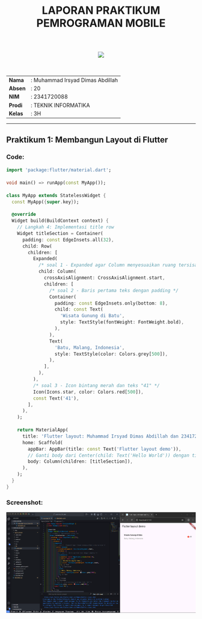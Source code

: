 # <p align="center">LAPORAN PRAKTIKUM PEMROGRAMAN MOBILE</p>

<br>

<p align="center">
    <img src="https://static.wikia.nocookie.net/logopedia/images/8/8a/Politeknik_Negeri_Malang.png/revision/latest?cb=20190922202558" width="200">
</p>

<br>

<table align="center">
    <tr>
        <td><strong>Nama</strong></td>
        <td>: Muhammad Irsyad Dimas Abdillah</td>
    </tr>
    <tr>
        <td><strong>Absen</strong></td>
        <td>: 20</td>
    </tr>
    <tr>
        <td><strong>NIM</strong></td>
        <td>: 2341720088</td>
    </tr>
    <tr>
        <td><strong>Prodi</strong></td>
        <td>: TEKNIK INFORMATIKA</td>
    </tr>
    <tr>
        <td><strong>Kelas</strong></td>
        <td>: 3H</td>
    </tr>
</table>

---

## Praktikum 1: Membangun Layout di Flutter

### Code:
```dart
import 'package:flutter/material.dart';

void main() => runApp(const MyApp());

class MyApp extends StatelessWidget {
  const MyApp({super.key});

  @override
  Widget build(BuildContext context) {
    // Langkah 4: Implementasi title row
    Widget titleSection = Container(
      padding: const EdgeInsets.all(32),
      child: Row(
        children: [
          Expanded(
            /* soal 1 - Expanded agar Column menyesuaikan ruang tersisa */
            child: Column(
              crossAxisAlignment: CrossAxisAlignment.start,
              children: [
                /* soal 2 - Baris pertama teks dengan padding */
                Container(
                  padding: const EdgeInsets.only(bottom: 8),
                  child: const Text(
                    'Wisata Gunung di Batu',
                    style: TextStyle(fontWeight: FontWeight.bold),
                  ),
                ),
                Text(
                  'Batu, Malang, Indonesia',
                  style: TextStyle(color: Colors.grey[500]),
                ),
              ],
            ),
          ),
          /* soal 3 - Icon bintang merah dan teks "41" */
          Icon(Icons.star, color: Colors.red[500]),
          const Text('41'),
        ],
      ),
    );
    
    return MaterialApp(
      title: 'Flutter layout: Muhammad Irsyad Dimas Abdillah dan 2341720088',
      home: Scaffold(
        appBar: AppBar(title: const Text('Flutter layout demo')),
        // Ganti body dari Center(child: Text('Hello World')) dengan titleSection
        body: Column(children: [titleSection]),
      ),
    );
  }
}
```
### Screenshot:
![alt text](img/p1.png)